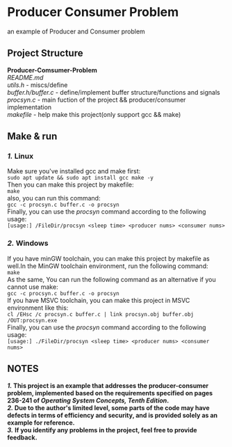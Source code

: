 # Producer Consumer Problem
an example of Producer and Consumer problem

## Project Structure
**Producer-Comsumer-Problem**<br>
*README.md*<br>
*utils.h* - miscs/define<br>
*buffer.h/buffer.c* - define/implement buffer structure/functions and signals<br>
*procsyn.c* - main fuction of the project && producer/consumer implementation<br>
*makefile* - help make this project(only support gcc && make)<br>

## Make & run
### *1.* Linux
Make sure you've installed gcc and make first:<br>
`sudo apt update && sudo apt install gcc make -y`<br>
Then you can make this project by makefile:<br>
`make` <br>
also, you can run this command:<br>
`gcc -c procsyn.c buffer.c -o procsyn`<br>
Finally, you can use the *procsyn* command according to the following usage:<br>
`[usage:] /FileDir/procsyn <sleep time> <producer nums> <consumer nums>`<br>
### *2.* Windows
If you have minGW toolchain, you can make this project by makefile as well.In the MinGW toolchain environment, run the following command:<br>
`make`<br>
As the same, You can run the following command as an alternative if you cannot use make:<br>
`gcc -c procsyn.c buffer.c -o procsyn`<br>
If you have MSVC toolchain, you can make this project in MSVC environment like this:<br>
`cl /EHsc /c procsyn.c buffer.c | link procsyn.obj buffer.obj /OUT:procsyn.exe`<br>
Finally, you can use the *procsyn* command according to the following usage:<br>
`[usage:] ./FileDir/procsyn <sleep time> <producer nums> <consumer nums>`<br>

## NOTES
***1.* This project is an example that addresses the producer-consumer problem, implemented based on the requirements specified on pages 236-241 of *Operating System Concepts, Tenth Edition*.**<br>
***2.* Due to the author's limited level, some parts of the code may have defects in terms of efficiency and security, and is provided solely as an example for reference.**<br>
***3.*** **If you identify any problems in the project, feel free to provide feedback.**
